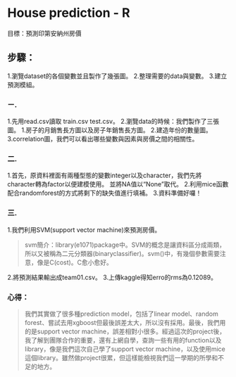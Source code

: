 # House prediction - R

目標：預測印第安納州房價

## 步驟： ##
  1.瀏覽dataset的各個變數並且製作了幾張圖。
  2.整理需要的data與變數。
  3.建立預測模組。

### ㄧ. ###
  1.先用read.csv讀取 train.csv test.csv。
  2.瀏覽data的時候：我們製作了三張圖。
    1.房子的月銷售長方圖以及房子年銷售長方圖。
    2.建造年份的數量圖。
    3.correlation圖，我們可以看出哪些變數與因素與房價之間的相關性。
### 二. ###
  1.首先，原資料裡面有兩種型態的變數integer以及character，我們先將character轉為factor以便建模使用。
    並將NA值以“None”取代。
  2.利用mice函數配合randomforest的方式將剩下的缺失值進行填補。
  3.資料準備好囉！
### 三. ###
   1.我們利用SVM(support vector machine)來預測房價。
  
  >svm簡介：library(e1071)package中。SVM的概念是讓資料區分成兩類，所以又被稱為二元分類器(binaryclassifier)。svm()中，有幾個參數需要注意，像是C(cost)。C愈小愈好。
   
   2.將預測結果輸出成team01.csv。
   3.上傳kaggle得知erro的rms為0.12089。

### 心得： ###
> 我們其實做了很多種prediction model，包括了linear model、random forest、嘗試去用xgboost但最後誤差太大，所以沒有採用。最後，我們用的是support vector machine，誤差相對小很多。經過這次的project後，我了解到團隊合作的重要，還有上網自學，查詢一些有用的function以及library，像是我們這次自己學了support vector machine，以及使用mice這個library。雖然做project很累，但這樣能檢視我們這一學期的所學和不足的地方。
